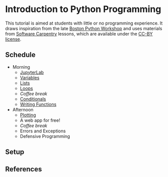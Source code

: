 # Introduction to Python Programming

This tutorial is aimed at students with little or no programming experience.
It draws inspiration from the late
[Boston Python Workshop](https://wiki.openhatch.org/wiki/Boston_Python_Workshop/1/)
and uses materials from [Software Carpentry](https://software-carpentry.org)
lessons, which are available under the
[CC-BY license](https://creativecommons.org/licenses/by/4.0/).

## Schedule

* Morning
  - [JupyterLab](./_episodes/00-run-quit.md)
  - [Variables](./_episodes/01-variables.md)
  - [Lists](./_episodes/02-lists.md)
  - [Loops](./_episodes/03-loops.md)
  - *Coffee break*
  - [Conditionals](./_episodes/04-conditionals.md)
  - [Writing Functions](./_episodes/05-functions.md)
* Afternoon
  - [Plotting](./_episodes/06-plotting.md)
  - A web app for free!
  - *Coffee break*
  - Errors and Exceptions
  - Defensive Programming

## Setup

## References
